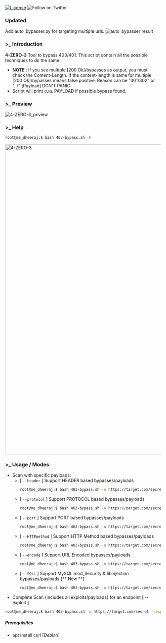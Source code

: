 [![License](https://img.shields.io/badge/license-MIT-_red.svg)](https://opensource.org/licenses/MIT)
![Follow on Twitter](https://img.shields.io/twitter/follow/Dheerajmadhukar?style=social)

### Updated
Add auto_bypasser.py for targeting multiple urls.
![auto_bypasser result](https://github.com/user-attachments/assets/010d101e-b337-4878-b213-3dc150c936fa)

### >_ Introduction

**4-ZERO-3**
Tool to bypass 403/401. This script contain all the possible techniques to do the same. 

- **NOTE** : If you see multiple [200 Ok]/bypasses as output, you must check the Content-Length. If the content-length is same for multiple [200 Ok]/bypasses means false positive. Reason can be "301/302" or "../" [Payload] DON'T PANIC.
- Script will print `cURL` PAYLOAD if possible bypass found.

### >_ Preview
![4-ZERO-3_priview](https://github.com/Dheerajmadhukar/4-ZERO-3/blob/main/img/4-ZERO-3_priview.gif)

### >_ Help
```bash
root@me_dheeraj:$ bash 403-bypass.sh -h
```
<img src="img/403-help.png" alt="4-ZERO-3" width="1000px">

### >_ Usage / Modes

- Scan with specific payloads:
  * [ `--header` ] Support HEADER based bypasses/payloads
    ```bash
    root@me_dheeraj:$ bash 403-bypass.sh -u https://target.com/secret --header
    ```
  * [ `--protocol` ] Support PROTOCOL based bypasses/payloads
    ```bash
    root@me_dheeraj:$ bash 403-bypass.sh -u https://target.com/secret --protocol
    ```
  * [ `--port` ] Support PORT based bypasses/payloads
    ```bash
    root@me_dheeraj:$ bash 403-bypass.sh -u https://target.com/secret --port
    ```
  * [ `--HTTPmethod` ] Support HTTP Method based bypasses/payloads
    ```bash
    root@me_dheeraj:$ bash 403-bypass.sh -u https://target.com/secret --HTTPmethod
    ```
  * [ `--encode` ] Support URL Encoded bypasses/payloads
    ```bash
    root@me_dheeraj:$ bash 403-bypass.sh -u https://target.com/secret --encode
    ```
  * [ `--SQLi` ] Support MySQL mod_Security & libinjection bypasses/payloads [** New **]
    ```bash
    root@me_dheeraj:$ bash 403-bypass.sh -u https://target.com/secret --SQLi
    ```
- Complete Scan {includes all exploits/payloads} for an endpoint [ --exploit ]
```bash
root@me_dheeraj:$ bash 403-bypass.sh -u https://target.com/secret --exploit
```

##### Prerequisites
- apt install curl [Debian]
